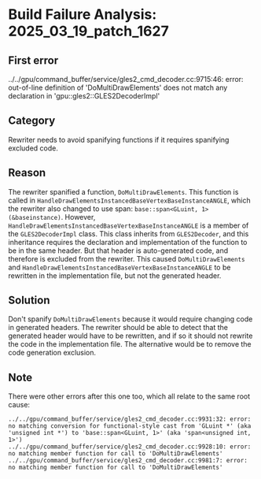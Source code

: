 # Build Failure Analysis: 2025_03_19_patch_1627

## First error

../../gpu/command_buffer/service/gles2_cmd_decoder.cc:9715:46: error: out-of-line definition of 'DoMultiDrawElements' does not match any declaration in 'gpu::gles2::GLES2DecoderImpl'

## Category
Rewriter needs to avoid spanifying functions if it requires spanifying excluded code.

## Reason
The rewriter spanified a function, `DoMultiDrawElements`. This function is called in `HandleDrawElementsInstancedBaseVertexBaseInstanceANGLE`, which the rewriter also changed to use span: `base::span<GLuint, 1>(&baseinstance)`. However, `HandleDrawElementsInstancedBaseVertexBaseInstanceANGLE` is a member of the `GLES2DecoderImpl` class. This class inherits from `GLES2Decoder`, and this inheritance requires the declaration and implementation of the function to be in the same header. But that header is auto-generated code, and therefore is excluded from the rewriter. This caused `DoMultiDrawElements` and `HandleDrawElementsInstancedBaseVertexBaseInstanceANGLE` to be rewritten in the implementation file, but not the generated header.

## Solution
Don't spanify `DoMultiDrawElements` because it would require changing code in generated headers. The rewriter should be able to detect that the generated header would have to be rewritten, and if so it should not rewrite the code in the implementation file.
The alternative would be to remove the code generation exclusion.

## Note
There were other errors after this one too, which all relate to the same root cause:
```
../../gpu/command_buffer/service/gles2_cmd_decoder.cc:9931:32: error: no matching conversion for functional-style cast from 'GLuint *' (aka 'unsigned int *') to 'base::span<GLuint, 1>' (aka 'span<unsigned int, 1>')
../../gpu/command_buffer/service/gles2_cmd_decoder.cc:9928:10: error: no matching member function for call to 'DoMultiDrawElements'
../../gpu/command_buffer/service/gles2_cmd_decoder.cc:9981:7: error: no matching member function for call to 'DoMultiDrawElements'
